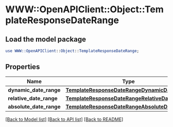 # WWW::OpenAPIClient::Object::TemplateResponseDateRange

## Load the model package
```perl
use WWW::OpenAPIClient::Object::TemplateResponseDateRange;
```

## Properties
Name | Type | Description | Notes
------------ | ------------- | ------------- | -------------
**dynamic_date_range** | [**TemplateResponseDateRangeDynamicDateRange**](TemplateResponseDateRangeDynamicDateRange.md) |  | [optional] 
**relative_date_range** | [**TemplateResponseDateRangeRelativeDateRange**](TemplateResponseDateRangeRelativeDateRange.md) |  | [optional] 
**absolute_date_range** | [**TemplateResponseDateRangeAbsoluteDateRange**](TemplateResponseDateRangeAbsoluteDateRange.md) |  | [optional] 

[[Back to Model list]](../README.md#documentation-for-models) [[Back to API list]](../README.md#documentation-for-api-endpoints) [[Back to README]](../README.md)



